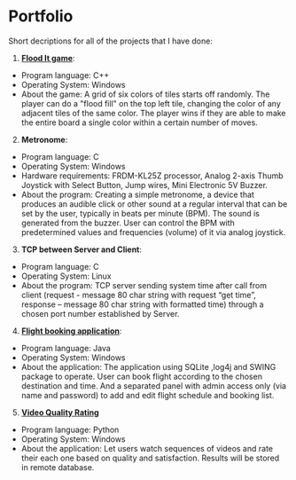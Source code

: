 # Portfolio
Short decriptions for all of the projects that I have done: 

1. [**Flood It game**](https://github.com/tdt93/Flood_It_The_Game): 
  + Program language: C++
  + Operating System: Windows
  + About the game: A grid of six colors of tiles starts off randomly. The player can do a "flood fill" on the top left tile, changing the color of any adjacent tiles of the same color. The player wins if they are able to make the entire board a single color within a certain number of moves.

2. **Metronome**:
  + Program language: C
  + Operating System: Windows
  + Hardware requirements: FRDM-KL25Z processor, Analog 2-axis Thumb Joystick with Select Button, Jump wires, Mini Electronic 5V Buzzer.
  + About the program: Creating a simple metronome, a device that produces an audible click or other sound at a regular interval that can be set by the user, typically in beats per minute (BPM). The sound is generated from the buzzer. User can control the BPM with predetermined values and frequencies (volume) of it via analog joystick.

3. **TCP between Server and Client**:
  + Program language: C
  + Operating System: Linux
  + About the program: TCP server sending system time after call from client (request - message 80 char string with request “get time”, response – message 80 char string with formatted time) through a chosen port number established by Server.

4. [**Flight booking application**](https://github.com/tdt93/BookingApp):
  + Program language: Java
  + Operating System: Windows
  + About the application: The application using SQLite ,log4j and SWING package to operate. User can book flight according to the chosen destination and time. And a separated panel with admin access only (via name and password) to add and edit flight schedule and booking list. 

5. [**Video Quality Rating**](https://github.com/tdt93/Video_Quality_Rating)
  + Program language: Python
  + Operating System: Windows
  + About the application: Let users watch sequences of videos and rate their each one based on quality and satisfaction. Results will be stored in remote database.
